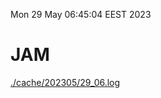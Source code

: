 Mon 29 May 06:45:04 EEST 2023
# JAM
<a href='./cache/202305/29_06.log'>./cache/202305/29_06.log</a>
